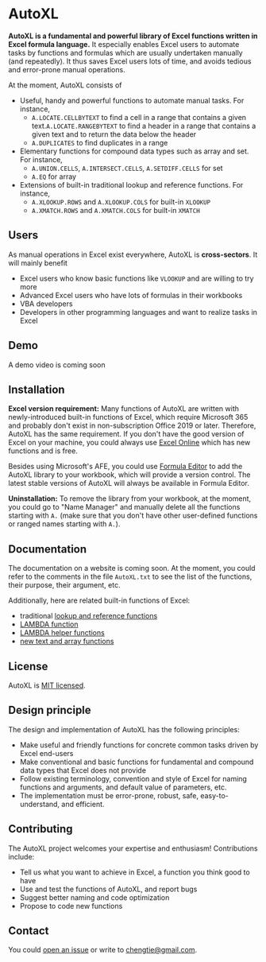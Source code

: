 # AutoXL

**AutoXL is a fundamental and powerful library of Excel functions written in Excel formula language.** It especially enables Excel users to automate tasks by functions and formulas which are usually undertaken manually (and repeatedly). It thus saves Excel users lots of time, and avoids tedious and error-prone manual operations.

At the moment, AutoXL consists of
- Useful, handy and powerful functions to automate manual tasks. For instance,
    - `A.LOCATE.CELLBYTEXT` to find a cell in a range that contains a given text.`A.LOCATE.RANGEBYTEXT` to find a header in a range that contains a given text and to return the data below the header
    - `A.DUPLICATES` to find duplicates in a range
- Elementary functions for compound data types such as array and set. For instance,
    - `A.UNION.CELLS`, `A.INTERSECT.CELLS`, `A.SETDIFF.CELLS` for set
    - `A.EQ` for array
- Extensions of built-in traditional lookup and reference functions. For instance,
    - `A.XLOOKUP.ROWS` and `A.XLOOKUP.COLS` for built-in `XLOOKUP`
    - `A.XMATCH.ROWS` and `A.XMATCH.COLS` for built-in `XMATCH`

## Users

As manual operations in Excel exist everywhere, AutoXL is **cross-sectors**. It will mainly benefit 
- Excel users who know basic functions like `VLOOKUP` and are willing to try more
- Advanced Excel users who have lots of formulas in their workbooks
- VBA developers
- Developers in other programming languages and want to realize tasks in Excel

## Demo

A demo video is coming soon
## Installation

**Excel version requirement:** Many functions of AutoXL are written with newly-introduced built-in functions of Excel, which require Microsoft 365 and probably don't exist in non-subscription Office 2019 or later. Therefore, AutoXL has the same requirement. If you don't have the good version of Excel on your machine, you could always use [Excel Online](https://www.office.com/launch/excel?ui=en-US&rs=GB&auth=1) which has new functions and is free.

Besides using Microsoft's AFE, you could use [Formula Editor](https://www.10studio.tech/docs/formulaEditor) to add the AutoXL library to your workbook, which will provide a version control. The latest stable versions of AutoXL will always be available in Formula Editor.

**Uninstallation:** To remove the library from your workbook, at the moment, you could go to "Name Manager" and manually delete all the functions starting with `A.` (make sure that you don't have other user-defined functions or ranged names starting with `A.`).

## Documentation

The documentation on a website is coming soon. At the moment, you could refer to the comments in the file `AutoXL.txt` to see the list of the functions, their purpose, their argument, etc.

Additionally, here are related built-in functions of Excel:
- traditional [lookup and reference functions](https://support.microsoft.com/en-us/office/lookup-and-reference-functions-reference-8aa21a3a-b56a-4055-8257-3ec89df2b23e)
- [LAMBDA function](https://techcommunity.microsoft.com/t5/excel-blog/announcing-lambda-turn-excel-formulas-into-custom-functions/ba-p/1925546)
- [LAMBDA helper functions](https://techcommunity.microsoft.com/t5/excel-blog/announcing-lambda-helper-functions-lambdas-as-arguments-and-more/ba-p/2576648)
- [new text and array functions](https://techcommunity.microsoft.com/t5/excel-blog/announcing-new-text-and-array-functions/ba-p/3186066])


## License

AutoXL is [MIT licensed](https://github.com/MatrixFun/AutoXL/blob/main/LICENSE).
## Design principle

The design and implementation of AutoXL has the following principles:
- Make useful and friendly functions for concrete common tasks driven by Excel end-users
- Make conventional and basic functions for fundamental and compound data types that Excel does not provide
- Follow existing terminology, convention and style of Excel for naming functions and arguments, and default value of parameters, etc.
- The implementation must be error-prone, robust, safe, easy-to-understand, and efficient.

<!-- rely on derived names rather than optional arguments, because we aim to benefit end-users -->

## Contributing

The AutoXL project welcomes your expertise and enthusiasm! Contributions include:

- Tell us what you want to achieve in Excel, a function you think good to have
- Use and test the functions of AutoXL, and report bugs
- Suggest better naming and code optimization
- Propose to code new functions
## Contact

You could [open an issue](https://github.com/MatrixFun/AutoXL/issues) or write to chengtie@gmail.com.